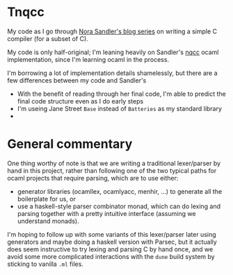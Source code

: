 # Tnqcc

My code as I go through
[Nora Sandler's blog series](https://norasandler.com/)
on writing a simple C compiler (for a subset of C).

My code is only half-original; I'm leaning heavily on
Sandler's [nqcc](https://github.com/nlsandler/nqcc)
ocaml implementation, since I'm learning ocaml in the
process.

I'm borrowing a lot of implementation details shamelessly,
but there are a few differences between my code and
Sandler's
 - With the benefit of reading through her final code,
   I'm able to predict the final code structure even
   as I do early steps
 - I'm useing Jane Street `Base` instead of `Batteries`
   as my standard library
 - 

# General commentary

One thing worthy of note is that we are writing a
traditional lexer/parser by hand in this project,
rather than following one of the two typical paths
for ocaml projects that require parsing, which are to
use either:
  - generator libraries (ocamllex, ocamlyacc, menhir, ...)
    to generate all the boilerplate for us, or
  - use a haskell-style parser combinator monad, which
    can do lexing and parsing together with a pretty
    intuitive interface (assuming we understand monads).

I'm hoping to follow up with some variants of this
lexer/parser later using generators and maybe doing
a haskell version with Parsec, but it actually does
seem instructive to try lexing and parsing C by hand
once, and we avoid some more complicated interactions
with the `dune` build system by sticking to vanilla
`.ml` files.
